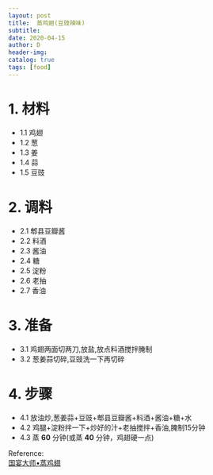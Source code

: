 ```yaml
--- 
layout: post
title:  蒸鸡翅(豆豉辣味)
subtitle:
date: 2020-04-15
author: D
header-img:
catalog: true
tags: [food]
---
```


# 1. 材料
- 1.1 鸡翅
- 1.2 葱
- 1.3 姜
- 1.4 蒜
- 1.5 豆豉

# 2. 调料
- 2.1 郫县豆瓣酱
- 2.2 料酒
- 2.3 酱油
- 2.4 糖
- 2.5 淀粉
- 2.6 老抽
- 2.7 香油

# 3. 准备
- 3.1 鸡翅两面切两刀,放盐,放点料酒搅拌腌制
- 3.2 葱姜蒜切碎,豆豉洗一下再切碎

# 4. 步骤
- 4.1 放油炒,葱姜蒜+豆豉+郫县豆瓣酱+料酒+酱油+糖+水
- 4.2 鸡腿+淀粉拌一下+炒好的汁+老抽搅拌+香油,腌制15分钟
- 4.3 蒸 **60** 分钟(或蒸 **40** 分钟，鸡翅硬一点) 

Reference:<br>
[国宴大师•蒸鸡翅](https://www.youtube.com/watch?v=sF7-Gj08AB4)

